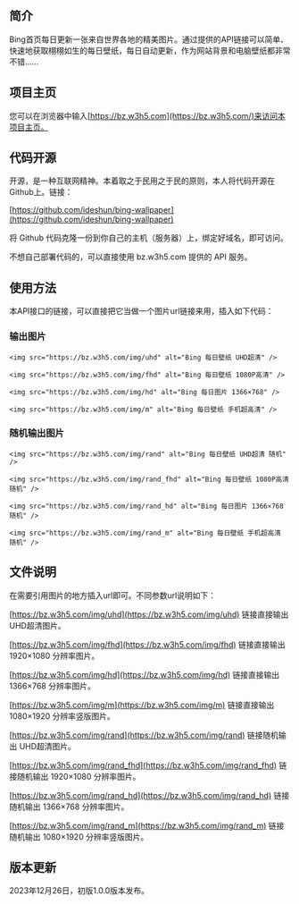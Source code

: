 ## 简介

Bing首页每日更新一张来自世界各地的精美图片。通过提供的API链接可以简单、快速地获取栩栩如生的每日壁纸，每日自动更新，作为网站背景和电脑壁纸都非常不错……

## 项目主页

您可以在浏览器中输入[https://bz.w3h5.com](https://bz.w3h5.com/)来访问本项目主页。

## 代码开源

开源，是一种互联网精神。本着取之于民用之于民的原则，本人将代码开源在Github上。链接：

[https://github.com/ideshun/bing-wallpaper](https://github.com/ideshun/bing-wallpaper)

将 Github 代码克隆一份到你自己的主机（服务器）上，绑定好域名，即可访问。

不想自己部署代码的，可以直接使用 bz.w3h5.com 提供的 API 服务。

## 使用方法

本API接口的链接，可以直接把它当做一个图片url链接来用，插入如下代码：

### 输出图片

```
<img src="https://bz.w3h5.com/img/uhd" alt="Bing 每日壁纸 UHD超清" />

<img src="https://bz.w3h5.com/img/fhd" alt="Bing 每日壁纸 1080P高清" />

<img src="https://bz.w3h5.com/img/hd" alt="Bing 每日图片 1366×768" />

<img src="https://bz.w3h5.com/img/m" alt="Bing 每日壁纸 手机超高清" />
```

### 随机输出图片

```
<img src="https://bz.w3h5.com/img/rand" alt="Bing 每日壁纸 UHD超清 随机" />

<img src="https://bz.w3h5.com/img/rand_fhd" alt="Bing 每日壁纸 1080P高清 随机" />

<img src="https://bz.w3h5.com/img/rand_hd" alt="Bing 每日图片 1366×768 随机" />

<img src="https://bz.w3h5.com/img/rand_m" alt="Bing 每日壁纸 手机超高清 随机" />
```


## 文件说明

在需要引用图片的地方插入url即可。不同参数url说明如下：

[https://bz.w3h5.com/img/uhd](https://bz.w3h5.com/img/uhd) 链接直接输出 UHD超清图片。

[https://bz.w3h5.com/img/fhd](https://bz.w3h5.com/img/fhd) 链接直接输出 1920×1080 分辨率图片。

[https://bz.w3h5.com/img/hd](https://bz.w3h5.com/img/hd) 链接直接输出 1366×768 分辨率图片。

[https://bz.w3h5.com/img/m](https://bz.w3h5.com/img/m) 链接直接输出 1080×1920 分辨率竖版图片。

[https://bz.w3h5.com/img/rand](https://bz.w3h5.com/img/rand) 链接随机输出 UHD超清图片。

[https://bz.w3h5.com/img/rand_fhd](https://bz.w3h5.com/img/rand_fhd) 链接随机输出 1920×1080 分辨率图片。

[https://bz.w3h5.com/img/rand_hd](https://bz.w3h5.com/img/rand_hd) 链接随机输出 1366×768 分辨率图片。

[https://bz.w3h5.com/img/rand_m](https://bz.w3h5.com/img/rand_m) 链接随机输出 1080×1920 分辨率竖版图片。

## 版本更新

2023年12月26日，初版1.0.0版本发布。
